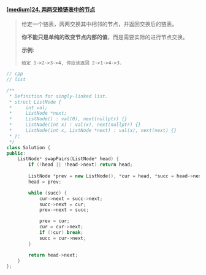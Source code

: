 #### [[medium]24. 两两交换链表中的节点](https://leetcode-cn.com/problems/swap-nodes-in-pairs/)

> 给定一个链表，两两交换其中相邻的节点，并返回交换后的链表。
>
> **你不能只是单纯的改变节点内部的值**，而是需要实际的进行节点交换。
>
>  
>
> **示例:**
>
> ```
> 给定 1->2->3->4, 你应该返回 2->1->4->3.
> ```

```cpp
// cpp
// list

/**
 * Definition for singly-linked list.
 * struct ListNode {
 *     int val;
 *     ListNode *next;
 *     ListNode() : val(0), next(nullptr) {}
 *     ListNode(int x) : val(x), next(nullptr) {}
 *     ListNode(int x, ListNode *next) : val(x), next(next) {}
 * };
 */
class Solution {
public:
    ListNode* swapPairs(ListNode* head) {
        if (!head || !head->next) return head;
        
        ListNode *prev = new ListNode(), *cur = head, *succ = head->next;
        head = prev;

        while (succ) {
            cur->next = succ->next;
            succ->next = cur;
            prev->next = succ;

            prev = cur;
            cur = cur->next;
            if (!cur) break;
            succ = cur->next;
        }

        return head->next;
    }
};
```


